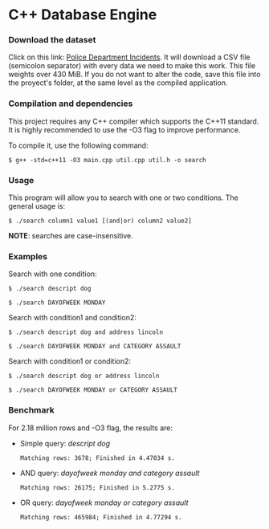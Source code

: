 # C++ Database Engine

### Download the dataset

Click on this link: [Police Department Incidents](https://mega.nz/#!KFYAmLSK!-9bbdMPe42uvn-pKVLyXnFUPkdaLa0EFobVu07TIxzw).
It will download a CSV file (semicolon separator) with every data we need to make this work. This file weights over 430 MiB.
If you do not want to alter the code, save this file into the proyect's folder, at the same level as the compiled application.

### Compilation and dependencies

This project requires any C++ compiler which supports the C++11 standard. It is highly recommended to use the -O3 flag to improve performance.

To compile it, use the following command:

`$ g++ -std=c++11 -O3 main.cpp util.cpp util.h -o search`

### Usage

This program will allow you to search with one or two conditions. The general usage is:

`$ ./search column1 value1 [(and|or) column2 value2]`

**NOTE**: searches are case-insensitive.

### Examples

Search with one condition:

`$ ./search descript dog`

`$ ./search DAYOFWEEK MONDAY`

Search with condition1 and condition2:

`$ ./search descript dog and address lincoln`

`$ ./search DAYOFWEEK MONDAY and CATEGORY ASSAULT`

Search with condition1 or condition2:

`$ ./search descript dog or address lincoln`

`$ ./search DAYOFWEEK MONDAY or CATEGORY ASSAULT`

### Benchmark

For 2.18 million rows and -O3 flag, the results are:

* Simple query: *descript dog*

  `Matching rows: 3678; Finished in 4.47034 s.`

* AND query: *dayofweek monday and category assault*

  `Matching rows: 26175; Finished in 5.2775 s.`

* OR query: *dayofweek monday or category assault*

  `Matching rows: 465984; Finished in 4.77294 s.`

